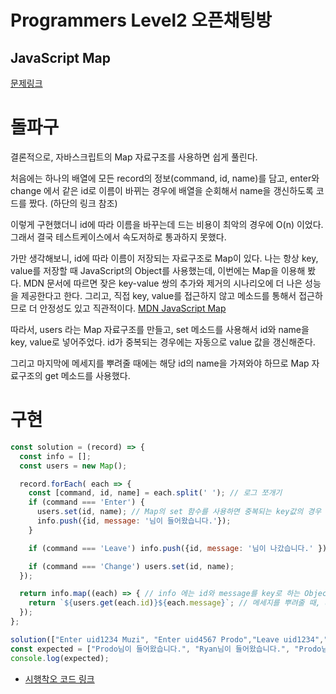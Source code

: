 # Programmers Level2 오픈채팅방
## JavaScript Map

[문제링크](https://programmers.co.kr/learn/courses/30/lessons/42888)

# 돌파구
결론적으로, 자바스크립트의 Map 자료구조를 사용하면 쉽게 풀린다.

처음에는 하나의 배열에 모든 record의 정보(command, id, name)를 담고, enter와 change 에서 같은 id로 이름이 바뀌는 경우에
배열을 순회해서 name을 갱신하도록 코드를 짰다. (하단의 링크 참조)

이렇게 구현했더니 id에 따라 이름을 바꾸는데 드는 비용이 최악의 경우에 O(n) 이었다. 그래서 결국 테스트케이스에서 속도저하로 통과하지 못했다.

가만 생각해보니, id에 따라 이름이 저장되는 자료구조로 Map이 있다. 나는 항상 key, value를 저장할 때 JavaScript의 Object를 사용했는데, 이번에는 Map을 이용해 봤다. MDN 문서에 따르면 잦은 key-value 쌍의 추가와 제거의 시나리오에 더 나은 성능을 제공한다고 한다. 그리고, 직접 key, value를 접근하지 않고 메소드를 통해서 접근하므로 더 안정성도 있고 직관적이다. [MDN JavaScript Map](https://developer.mozilla.org/en-US/docs/Web/JavaScript/Reference/Global_Objects/Map)

따라서, users 라는 Map 자료구조를 만들고, set 메소드를 사용해서 id와 name을 key, value로 넣어주었다. id가 중복되는 경우에는 자동으로 value 값을 갱신해준다.

그리고 마지막에 메세지를 뿌려줄 때에는 해당 id의 name을 가져와야 하므로 Map 자료구조의 get 메소드를 사용했다.

# 구현
```javascript
const solution = (record) => {
  const info = [];
  const users = new Map(); 

  record.forEach( each => {
    const [command, id, name] = each.split(' '); // 로그 쪼개기
    if (command === 'Enter') { 
      users.set(id, name); // Map의 set 함수를 사용하면 중복되는 key값의 경우 알아서 value를 갱신하고, 그렇지 않을경우에 새 값을 집어 넣는다.
      info.push({id, message: '님이 들어왔습니다.'});
    }

    if (command === 'Leave') info.push({id, message: '님이 나갔습니다.' });

    if (command === 'Change') users.set(id, name);
  });

  return info.map((each) => { // info 에는 id와 message를 key로 하는 Object가 들어있다.
    return `${users.get(each.id)}${each.message}`; // 메세지를 뿌려줄 때, users Map 자료구조의 get으로 value: name 을 갖고와서 뿌려주면 된다.
  });
};

solution(["Enter uid1234 Muzi", "Enter uid4567 Prodo","Leave uid1234","Enter uid1234 Prodo","Change uid4567 Ryan"]);
const expected = ["Prodo님이 들어왔습니다.", "Ryan님이 들어왔습니다.", "Prodo님이 나갔습니다.", "Prodo님이 들어왔습니다."];
console.log(expected);
```

- [시행착오 코드 링크](https://github.com/Jun4928/Algorithms101/blob/master/programmers/Trials%20and%20Errors/openchat_trial.js)
